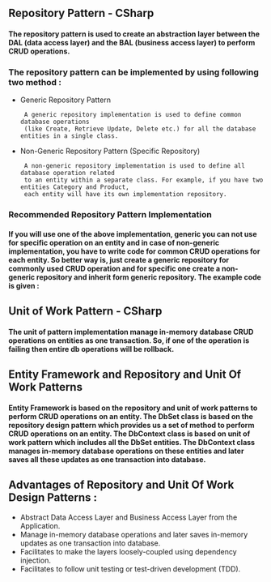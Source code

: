 ## Repository Pattern - CSharp
#### The repository pattern is used to create an abstraction layer between the DAL (data access layer) and the BAL (business access layer) to perform CRUD operations.
### The repository pattern can be implemented by using following two method :
 - Generic Repository Pattern
	
		A generic repository implementation is used to define common database operations 
		(like Create, Retrieve Update, Delete etc.) for all the database entities in a single class.
		
 - Non-Generic Repository Pattern (Specific Repository)
 
		A non-generic repository implementation is used to define all database operation related 
		to an entity within a separate class. For example, if you have two entities Category and Product,
		each entity will have its own implementation repository.
		
### Recommended Repository Pattern Implementation
#### If you will use one of the above implementation, generic you can not use for specific operation on an entity and in case of non-generic implementation, you have to write code for common CRUD operations for each entity. So better way is, just create a generic repository for commonly used CRUD operation and for specific one create a non-generic repository and inherit form generic repository. The example code is given :
 
 
## Unit of Work Pattern - CSharp 
#### The unit of pattern implementation manage in-memory database CRUD operations on entities as one transaction. So, if one of the operation is failing then entire db operations will be rollback.

## Entity Framework and Repository and Unit Of Work Patterns
#### Entity Framework is based on the repository and unit of work patterns to perform CRUD operations on an entity. The DbSet class is based on the repository design pattern which provides us a set of method to perform CRUD operations on an entity. The DbContext class is based on unit of work pattern which includes all the DbSet entities. The DbContext class manages in-memory database operations on these entities and later saves all these updates as one transaction into database.	

## Advantages of Repository and Unit Of Work Design Patterns :
 - Abstract Data Access Layer and Business Access Layer from the Application.
 - Manage in-memory database operations and later saves in-memory updates as one transaction into database.
 - Facilitates to make the layers loosely-coupled using dependency injection.
 - Facilitates to follow unit testing or test-driven development (TDD).
